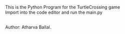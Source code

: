 This is the Python Program for the TurtleCrossing game <br>
Import into the code editor and run the main.py <br><br>


Author: Atharva Ballal.
